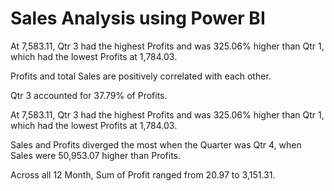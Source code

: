 # Sales Analysis using Power BI
﻿At 7,583.11, Qtr 3 had the highest Profits and was 325.06% higher than Qtr 1, which had the lowest Profits at 1,784.03.
 
﻿Profits and total Sales are positively correlated with each other.
 
Qtr 3 accounted for 37.79% of Profits.


﻿At 7,583.11, Qtr 3 had the highest Profits and was 325.06% higher than Qtr 1, which had the lowest Profits at 1,784.03.

 
﻿Sales and Profits diverged the most when the Quarter was Qtr 4, when Sales were 50,953.07 higher than Profits.
 
Across all 12 Month, Sum of Profit ranged from 20.97 to 3,151.31.

